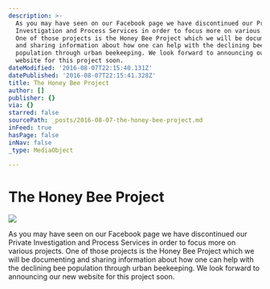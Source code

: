 ```yaml
---
description: >-
  As you may have seen on our Facebook page we have discontinued our Private
  Investigation and Process Services in order to focus more on various projects.
  One of those projects is the Honey Bee Project which we will be documenting
  and sharing information about how one can help with the declining bee
  population through urban beekeeping. We look forward to announcing our new
  website for this project soon.
dateModified: '2016-08-07T22:15:40.131Z'
datePublished: '2016-08-07T22:15:41.328Z'
title: The Honey Bee Project
author: []
publisher: {}
via: {}
starred: false
sourcePath: _posts/2016-08-07-the-honey-bee-project.md
inFeed: true
hasPage: false
inNav: false
_type: MediaObject

---
```

# The Honey Bee Project
![](https://the-grid-user-content.s3-us-west-2.amazonaws.com/8d24c455-dbcd-496a-8530-d8a159cb7488.jpg)

As you may have seen on our Facebook page we have discontinued our Private Investigation and Process Services in order to focus more on various projects. One of those projects is the Honey Bee Project which we will be documenting and sharing information about how one can help with the declining bee population through urban beekeeping. We look forward to announcing our new website for this project soon.